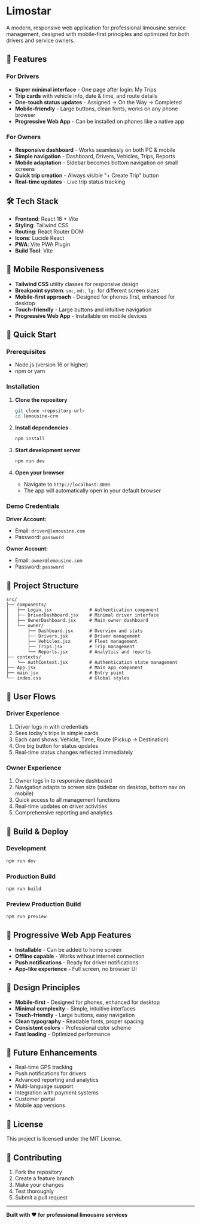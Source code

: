 # Limostar

A modern, responsive web application for professional limousine service management, designed with mobile-first principles and optimized for both drivers and service owners.

## 🚀 Features

### For Drivers
- **Super minimal interface** - One page after login: My Trips
- **Trip cards** with vehicle info, date & time, and route details
- **One-touch status updates** - Assigned → On the Way → Completed
- **Mobile-friendly** - Large buttons, clean fonts, works on any phone browser
- **Progressive Web App** - Can be installed on phones like a native app

### For Owners
- **Responsive dashboard** - Works seamlessly on both PC & mobile
- **Simple navigation** - Dashboard, Drivers, Vehicles, Trips, Reports
- **Mobile adaptation** - Sidebar becomes bottom navigation on small screens
- **Quick trip creation** - Always visible "+ Create Trip" button
- **Real-time updates** - Live trip status tracking

## 🛠️ Tech Stack

- **Frontend**: React 18 + Vite
- **Styling**: Tailwind CSS
- **Routing**: React Router DOM
- **Icons**: Lucide React
- **PWA**: Vite PWA Plugin
- **Build Tool**: Vite

## 📱 Mobile Responsiveness

- **Tailwind CSS** utility classes for responsive design
- **Breakpoint system**: `sm:`, `md:`, `lg:` for different screen sizes
- **Mobile-first approach** - Designed for phones first, enhanced for desktop
- **Touch-friendly** - Large buttons and intuitive navigation
- **Progressive Web App** - Installable on mobile devices

## 🚀 Quick Start

### Prerequisites
- Node.js (version 16 or higher)
- npm or yarn

### Installation

1. **Clone the repository**
   ```bash
   git clone <repository-url>
   cd lemousine-crm
   ```

2. **Install dependencies**
   ```bash
   npm install
   ```

3. **Start development server**
   ```bash
   npm run dev
   ```

4. **Open your browser**
   - Navigate to `http://localhost:3000`
   - The app will automatically open in your default browser

### Demo Credentials

**Driver Account:**
- Email: `driver@lemousine.com`
- Password: `password`

**Owner Account:**
- Email: `owner@lemousine.com`
- Password: `password`

## 📁 Project Structure

```
src/
├── components/
│   ├── Login.jsx              # Authentication component
│   ├── DriverDashboard.jsx    # Minimal driver interface
│   ├── OwnerDashboard.jsx     # Main owner dashboard
│   └── owner/
│       ├── Dashboard.jsx      # Overview and stats
│       ├── Drivers.jsx        # Driver management
│       ├── Vehicles.jsx       # Fleet management
│       ├── Trips.jsx          # Trip management
│       └── Reports.jsx        # Analytics and reports
├── contexts/
│   └── AuthContext.jsx        # Authentication state management
├── App.jsx                    # Main app component
├── main.jsx                   # Entry point
└── index.css                  # Global styles
```

## 🎯 User Flows

### Driver Experience
1. Driver logs in with credentials
2. Sees today's trips in simple cards
3. Each card shows: Vehicle, Time, Route (Pickup → Destination)
4. One big button for status updates
5. Real-time status changes reflected immediately

### Owner Experience
1. Owner logs in to responsive dashboard
2. Navigation adapts to screen size (sidebar on desktop, bottom nav on mobile)
3. Quick access to all management functions
4. Real-time updates on driver activities
5. Comprehensive reporting and analytics

## 🔧 Build & Deploy

### Development
```bash
npm run dev
```

### Production Build
```bash
npm run build
```

### Preview Production Build
```bash
npm run preview
```

## 📱 Progressive Web App Features

- **Installable** - Can be added to home screen
- **Offline capable** - Works without internet connection
- **Push notifications** - Ready for driver notifications
- **App-like experience** - Full screen, no browser UI

## 🎨 Design Principles

- **Mobile-first** - Designed for phones, enhanced for desktop
- **Minimal complexity** - Simple, intuitive interfaces
- **Touch-friendly** - Large buttons, easy navigation
- **Clean typography** - Readable fonts, proper spacing
- **Consistent colors** - Professional color scheme
- **Fast loading** - Optimized performance

## 🔮 Future Enhancements

- Real-time GPS tracking
- Push notifications for drivers
- Advanced reporting and analytics
- Multi-language support
- Integration with payment systems
- Customer portal
- Mobile app versions

## 📄 License

This project is licensed under the MIT License.

## 🤝 Contributing

1. Fork the repository
2. Create a feature branch
3. Make your changes
4. Test thoroughly
5. Submit a pull request

---

**Built with ❤️ for professional limousine services**

